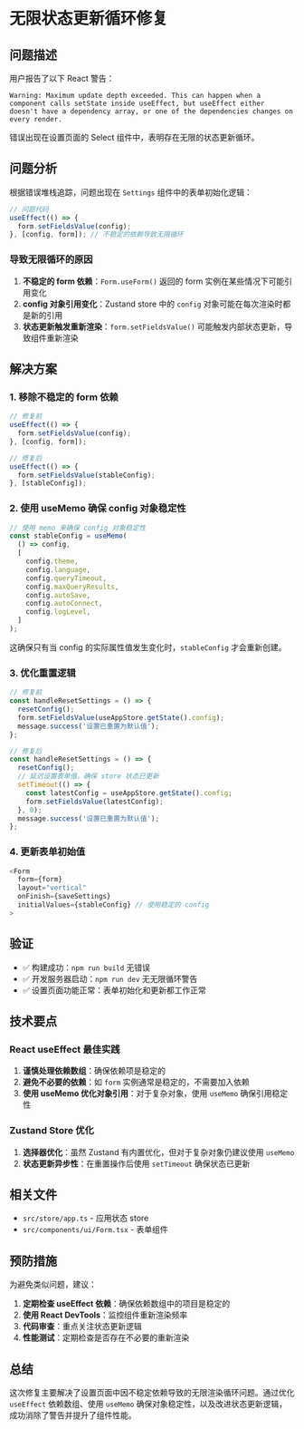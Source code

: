 # 无限状态更新循环修复

## 问题描述

用户报告了以下 React 警告：

```
Warning: Maximum update depth exceeded. This can happen when a component calls setState inside useEffect, but useEffect either doesn't have a dependency array, or one of the dependencies changes on every render.
```

错误出现在设置页面的 Select 组件中，表明存在无限的状态更新循环。

## 问题分析

根据错误堆栈追踪，问题出现在 `Settings` 组件中的表单初始化逻辑：

```typescript
// 问题代码
useEffect(() => {
  form.setFieldsValue(config);
}, [config, form]); // 不稳定的依赖导致无限循环
```

### 导致无限循环的原因

1. **不稳定的 form 依赖**：`Form.useForm()` 返回的 form 实例在某些情况下可能引用变化
2. **config 对象引用变化**：Zustand store 中的 `config` 对象可能在每次渲染时都是新的引用
3. **状态更新触发重新渲染**：`form.setFieldsValue()` 可能触发内部状态更新，导致组件重新渲染

## 解决方案

### 1. 移除不稳定的 form 依赖

```typescript
// 修复前
useEffect(() => {
  form.setFieldsValue(config);
}, [config, form]);

// 修复后
useEffect(() => {
  form.setFieldsValue(stableConfig);
}, [stableConfig]);
```

### 2. 使用 useMemo 确保 config 对象稳定性

```typescript
// 使用 memo 来确保 config 对象稳定性
const stableConfig = useMemo(
  () => config,
  [
    config.theme,
    config.language,
    config.queryTimeout,
    config.maxQueryResults,
    config.autoSave,
    config.autoConnect,
    config.logLevel,
  ]
);
```

这确保只有当 config 的实际属性值发生变化时，`stableConfig` 才会重新创建。

### 3. 优化重置逻辑

```typescript
// 修复前
const handleResetSettings = () => {
  resetConfig();
  form.setFieldsValue(useAppStore.getState().config);
  message.success('设置已重置为默认值');
};

// 修复后
const handleResetSettings = () => {
  resetConfig();
  // 延迟设置表单值，确保 store 状态已更新
  setTimeout(() => {
    const latestConfig = useAppStore.getState().config;
    form.setFieldsValue(latestConfig);
  }, 0);
  message.success('设置已重置为默认值');
};
```

### 4. 更新表单初始值

```typescript
<Form
  form={form}
  layout="vertical"
  onFinish={saveSettings}
  initialValues={stableConfig} // 使用稳定的 config
>
```

## 验证

- ✅ 构建成功：`npm run build` 无错误
- ✅ 开发服务器启动：`npm run dev` 无无限循环警告
- ✅ 设置页面功能正常：表单初始化和更新都工作正常

## 技术要点

### React useEffect 最佳实践

1. **谨慎处理依赖数组**：确保依赖项是稳定的
2. **避免不必要的依赖**：如 `form` 实例通常是稳定的，不需要加入依赖
3. **使用 useMemo 优化对象引用**：对于复杂对象，使用 `useMemo` 确保引用稳定性

### Zustand Store 优化

1. **选择器优化**：虽然 Zustand 有内置优化，但对于复杂对象仍建议使用 `useMemo`
2. **状态更新异步性**：在重置操作后使用 `setTimeout` 确保状态已更新

## 相关文件

- `src/store/app.ts` - 应用状态 store
- `src/components/ui/Form.tsx` - 表单组件

## 预防措施

为避免类似问题，建议：

1. **定期检查 useEffect 依赖**：确保依赖数组中的项目是稳定的
2. **使用 React DevTools**：监控组件重新渲染频率
3. **代码审查**：重点关注状态更新逻辑
4. **性能测试**：定期检查是否存在不必要的重新渲染

## 总结

这次修复主要解决了设置页面中因不稳定依赖导致的无限渲染循环问题。通过优化 `useEffect` 依赖数组、使用 `useMemo` 确保对象稳定性，以及改进状态更新逻辑，成功消除了警告并提升了组件性能。
